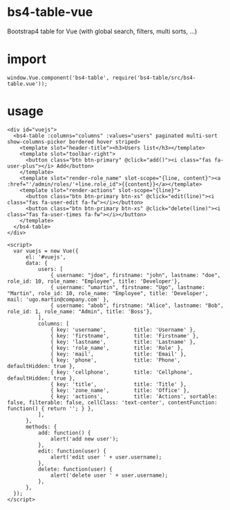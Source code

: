 # bs4-table-vue
Bootstrap4 table for Vue (with global search, filters, multi sorts, ...)

# import
    window.Vue.component('bs4-table', require('bs4-table/src/bs4-table.vue'));

# usage
    <div id="vuejs">
      <bs4-table :columns="columns" :values="users" paginated multi-sort show-columns-picker bordered hover striped>
        <template slot="header-title"><h3>Users list</h3></template>
        <template slot="toolbar-right">
          <button class="btn btn-primary" @click="add()"><i class="fas fa-user-plus"></i> Add</button>
        </template>
        <template slot="render-role_name" slot-scope="{line, content}"><a :href="'/admin/roles/'+line.role_id">{{content}}</a></template>
        <template slot="render-actions" slot-scope="{line}">
          <button class="btn btn-primary btn-xs" @click="edit(line)"><i class="fas fa-user-edit fa-fw"></i></button>
          <button class="btn btn-primary btn-xs" @click="delete(line)"><i class="fas fa-user-times fa-fw"></i></button>
        </template>
      </bs4-table>
    </div>
      
    <script>
      var vuejs = new Vue({
          el: '#vuejs',
          data: {
              users: [
                  { username: "jdoe", firstname: "john", lastname: "doe", role_id: 10, role_name: "Employee", title: 'Developer'},
                  { username: "umartin", firstname: "Ugo", lastname: "Martin", role_id: 10, role_name: "Employee", title: 'Developer', mail: 'ugo.martin@company.com' },
                  { username: "abob", firstname: "Alice", lastname: "Bob", role_id: 1, role_name: "Admin", title: 'Boss'},
              ],
              columns: [
                  { key: 'username',         title: 'Username' },
                  { key: 'firstname',        title: 'Firstname' },
                  { key: 'lastname',         title: 'Lastname' },
                  { key: 'role_name',        title: 'Role' },
                  { key: 'mail',             title: 'Email' },
                  { key: 'phone',            title: 'Phone', defaultHidden: true },
                  { key: 'cellphone',        title: 'Cellphone', defaultHidden: true },
                  { key: 'title',            title: 'Title' },
                  { key: 'zone_name',        title: 'Office' },
                  { key: 'actions',          title: 'Actions', sortable: false, filterable: false, cellClass: 'text-center', contentFunction: function() { return ''; } },
              ],
          },
          methods: {
              add: function() {
                  alert('add new user');
              },
              edit: function(user) {
                  alert('edit user ' + user.username);
              },
              delete: function(user) {
                  alert('delete user ' + user.username);
              },
          },
      });
    </script>
